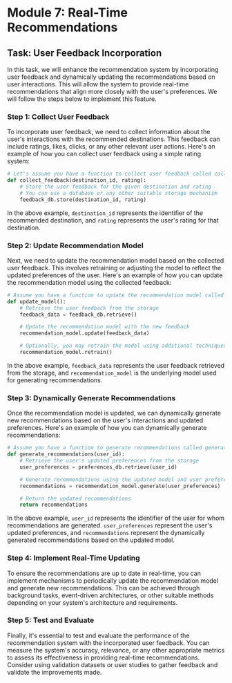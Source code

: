 

# Module 7: Real-Time Recommendations
## Task: User Feedback Incorporation

In this task, we will enhance the recommendation system by incorporating user feedback and dynamically updating the recommendations based on user interactions. This will allow the system to provide real-time recommendations that align more closely with the user's preferences. We will follow the steps below to implement this feature.

### Step 1: Collect User Feedback

To incorporate user feedback, we need to collect information about the user's interactions with the recommended destinations. This feedback can include ratings, likes, clicks, or any other relevant user actions. Here's an example of how you can collect user feedback using a simple rating system:

```python
# Let's assume you have a function to collect user feedback called collect_feedback()
def collect_feedback(destination_id, rating):
    # Store the user feedback for the given destination and rating
    # You can use a database or any other suitable storage mechanism
    feedback_db.store(destination_id, rating)
```

In the above example, `destination_id` represents the identifier of the recommended destination, and `rating` represents the user's rating for that destination.

### Step 2: Update Recommendation Model

Next, we need to update the recommendation model based on the collected user feedback. This involves retraining or adjusting the model to reflect the updated preferences of the user. Here's an example of how you can update the recommendation model using the collected feedback:

```python
# Assume you have a function to update the recommendation model called update_model()
def update_model():
    # Retrieve the user feedback from the storage
    feedback_data = feedback_db.retrieve()

    # Update the recommendation model with the new feedback
    recommendation_model.update(feedback_data)

    # Optionally, you may retrain the model using additional techniques
    recommendation_model.retrain()
```

In the above example, `feedback_data` represents the user feedback retrieved from the storage, and `recommendation_model` is the underlying model used for generating recommendations.

### Step 3: Dynamically Generate Recommendations

Once the recommendation model is updated, we can dynamically generate new recommendations based on the user's interactions and updated preferences. Here's an example of how you can dynamically generate recommendations:

```python
# Assume you have a function to generate recommendations called generate_recommendations()
def generate_recommendations(user_id):
    # Retrieve the user's updated preferences from the storage
    user_preferences = preferences_db.retrieve(user_id)

    # Generate recommendations using the updated model and user preferences
    recommendations = recommendation_model.generate(user_preferences)

    # Return the updated recommendations
    return recommendations
```

In the above example, `user_id` represents the identifier of the user for whom recommendations are generated. `user_preferences` represent the user's updated preferences, and `recommendations` represent the dynamically generated recommendations based on the updated model.

### Step 4: Implement Real-Time Updating

To ensure the recommendations are up to date in real-time, you can implement mechanisms to periodically update the recommendation model and generate new recommendations. This can be achieved through background tasks, event-driven architectures, or other suitable methods depending on your system's architecture and requirements.

### Step 5: Test and Evaluate

Finally, it's essential to test and evaluate the performance of the recommendation system with the incorporated user feedback. You can measure the system's accuracy, relevance, or any other appropriate metrics to assess its effectiveness in providing real-time recommendations. Consider using validation datasets or user studies to gather feedback and validate the improvements made.
